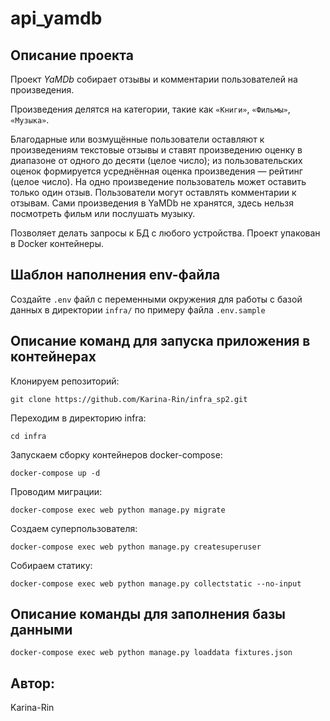 # api_yamdb
## Описание проекта
Проект _YaMDb_ собирает отзывы и комментарии пользователей на произведения.

Произведения делятся на категории, такие как `«Книги»`, `«Фильмы»`, `«Музыка»`. 

Благодарные или возмущённые пользователи оставляют к произведениям текстовые 
отзывы и ставят произведению оценку в диапазоне от одного до десяти (целое 
число); из пользовательских оценок формируется усреднённая оценка произведения 
— рейтинг (целое число). На одно произведение пользователь может оставить 
только один отзыв.
Пользователи могут оставлять комментарии к отзывам.
Сами произведения в YaMDb не хранятся, здесь нельзя посмотреть фильм или 
послушать музыку.

Позволяет делать запросы к БД с любого устройства.
Проект упакован в Docker контейнеры.

## Шаблон наполнения env-файла
Создайте `.env` файл с переменными окружения для работы с базой данных в 
директории `infra/` по примеру файла `.env.sample`

## Описание команд для запуска приложения в контейнерах

Клонируем репозиторий:
```
git clone https://github.com/Karina-Rin/infra_sp2.git
```

Переходим в директорию infra:
```
cd infra
```

Запускаем сборку контейнеров docker-compose:

```
docker-compose up -d
```
Проводим миграции: 

```
docker-compose exec web python manage.py migrate
```

Создаем суперпользователя:

```
docker-compose exec web python manage.py createsuperuser
```
Собираем статику:

```
docker-compose exec web python manage.py collectstatic --no-input
```

## Описание команды для заполнения базы данными

```
docker-compose exec web python manage.py loaddata fixtures.json 
```

## Автор:
Karina-Rin